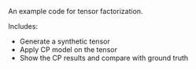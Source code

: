 An example code for tensor factorization. 

Includes:
- Generate a synthetic tensor
- Apply CP model on the tensor
- Show the CP results and compare with ground truth
